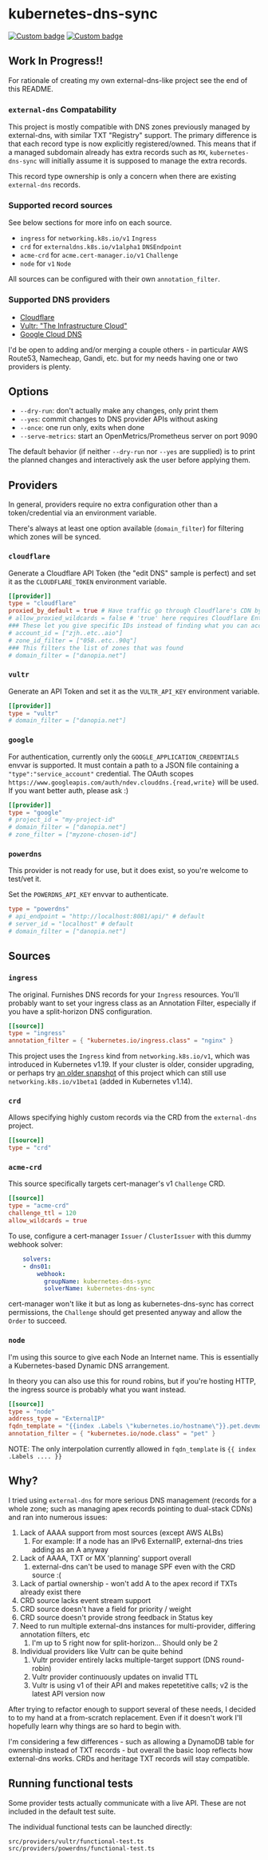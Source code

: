 # kubernetes-dns-sync

[![Custom badge](https://img.shields.io/endpoint?url=https%3A%2F%2Fdeno-visualizer.danopia.net%2Fshields%2Fdep-count%2Fgh%2Fcloudydeno%2Fkubernetes-dns-sync%2Fsrc%2Fcontroller%2Fmod.ts)][deno-vis]
[![Custom badge](https://img.shields.io/endpoint?url=https%3A%2F%2Fdeno-visualizer.danopia.net%2Fshields%2Fupdates%2Fgh%2Fcloudydeno%2Fkubernetes-dns-sync%2Fsrc%2Fcontroller%2Fmod.ts)][deno-vis]

[deno-vis]: https://deno-visualizer.danopia.net/dependencies-of/https/raw.githubusercontent.com/cloudydeno/kubernetes-dns-sync/main/src/controller/mod.ts?rankdir=LR

## Work In Progress!!

For rationale of creating my own external-dns-like project see the end of this README.

### `external-dns` Compatability

This project is mostly compatible with DNS zones previously managed by external-dns,
with similar TXT "Registry" support.
The primary difference is that each record type is now explicitly registered/owned.
This means that if a managed subdomain already has extra records such as `MX`,
`kubernetes-dns-sync` will initially assume it is supposed to manage the extra records.

This record type ownership is only a concern when there are existing `external-dns` records.

### Supported record sources

See below sections for more info on each source.

* `ingress` for `networking.k8s.io/v1` `Ingress`
* `crd` for `externaldns.k8s.io/v1alpha1` `DNSEndpoint`
* `acme-crd` for `acme.cert-manager.io/v1` `Challenge`
* `node` for `v1` `Node`

All sources can be configured with their own `annotation_filter`.

### Supported DNS providers

* [Cloudflare](https://www.cloudflare.com/dns/)
* [Vultr: "The Infrastructure Cloud"](https://www.vultr.com/)
* [Google Cloud DNS](https://cloud.google.com/dns)

I'd be open to adding and/or merging a couple others - in particular
AWS Route53,
Namecheap,
Gandi,
etc. but for my needs having one or two providers is plenty.

## Options

* `--dry-run`: don't actually make any changes, only print them
* `--yes`: commit changes to DNS provider APIs without asking
* `--once`: one run only, exits when done
* `--serve-metrics`: start an OpenMetrics/Prometheus server on port 9090

The default behavior
(if neither `--dry-run` nor `--yes` are supplied)
is to print the planned changes and
interactively ask the user before applying them.

## Providers

In general, providers require no extra configuration
other than a token/credential via an environment variable.

There's always at least one option available (`domain_filter`)
for filtering which zones will be synced.

### `cloudflare`
Generate a Cloudflare API Token (the "edit DNS" sample is perfect)
and set it as the `CLOUDFLARE_TOKEN` environment variable.

```toml
[[provider]]
type = "cloudflare"
proxied_by_default = true # Have traffic go through Cloudflare's CDN by default
# allow_proxied_wildcards = false # 'true' here requires Cloudflare Enterprise
### These let you give specific IDs instead of finding what you can access
# account_id = ["zjh..etc..aio"]
# zone_id_filter = ["058..etc..90q"]
### This filters the list of zones that was found
# domain_filter = ["danopia.net"]
```

### `vultr`
Generate an API Token
and set it as the `VULTR_API_KEY` environment variable.

```toml
[[provider]]
type = "vultr"
# domain_filter = ["danopia.net"]
```

### `google`
For authentication, currently only the `GOOGLE_APPLICATION_CREDENTIALS` envvar is supported.
It must contain a path to a JSON file containing a `"type":"service_account"` credential.
The OAuth scopes `https://www.googleapis.com/auth/ndev.clouddns.{read,write}` will be used.
If you want better auth, please ask :)

```toml
[[provider]]
type = "google"
# project_id = "my-project-id"
# domain_filter = ["danopia.net"]
# zone_filter = ["myzone-chosen-id"]
```

### `powerdns`
This provider is not ready for use, but it does exist, so you're welcome to test/vet it.

Set the `POWERDNS_API_KEY` envvar to authenticate.

```toml
type = "powerdns"
# api_endpoint = "http://localhost:8081/api/" # default
# server_id = "localhost" # default
# domain_filter = ["danopia.net"]
```

## Sources

### `ingress`

The original. Furnishes DNS records for your `Ingress` resources.
You'll probably want to set your ingress class as an Annotation Filter,
especially if you have a split-horizon DNS configuration.

```toml
[[source]]
type = "ingress"
annotation_filter = { "kubernetes.io/ingress.class" = "nginx" }
```

This project uses the `Ingress` kind from `networking.k8s.io/v1`,
which was introduced in Kubernetes v1.19.
If your cluster is older, consider upgrading,
or perhaps try [an older snapshot](https://github.com/cloudydeno/kubernetes-dns-sync/tree/6b7cff80007fac8189d97bbaaade808a81fd01c3) of this project
which can still use `networking.k8s.io/v1beta1` (added in Kubernetes v1.14).

### `crd`

Allows specifying highly custom records via the CRD from the `external-dns` project.

```toml
[[source]]
type = "crd"
```

### `acme-crd`

This source specifically targets cert-manager's v1 `Challenge` CRD.

```toml
[[source]]
type = "acme-crd"
challenge_ttl = 120
allow_wildcards = true
```

To use, configure a cert-manager `Issuer` / `ClusterIssuer` with this dummy webhook solver:

```yaml
    solvers:
    - dns01:
        webhook:
          groupName: kubernetes-dns-sync
          solverName: kubernetes-dns-sync
```

cert-manager won't like it but as long as kubernetes-dns-sync has correct permissions,
the `Challenge` should get presented anyway and allow the `Order` to succeed.

### `node`

I'm using this source to give each Node an Internet name.
This is essentially a Kubernetes-based Dynamic DNS arrangement.

In theory you can also use this for round robins,
but if you're hosting HTTP, the ingress source is probably what you want instead.

```toml
[[source]]
type = "node"
address_type = "ExternalIP"
fqdn_template = "{{index .Labels \"kubernetes.io/hostname\"}}.pet.devmode.cloud"
annotation_filter = { "kubernetes.io/node.class" = "pet" }
```

NOTE: The only interpolation currently allowed in `fqdn_template` is `{{ index .Labels .... }}`

## Why?

I tried using `external-dns` for more serious DNS management (records for a whole zone; such as managing apex records pointing to dual-stack CDNs) and ran into numerous issues:

1. Lack of AAAA support from most sources (except AWS ALBs)
    1. For example: If a node has an IPv6 ExternalIP, external-dns tries adding as an A anyway
1. Lack of AAAA, TXT or MX 'planning' support overall
    1. external-dns can't be used to manage SPF even with the CRD source :(
1. Lack of partial ownership - won't add A to the apex record if TXTs already exist there
1. CRD source lacks event stream support
1. CRD source doesn't have a field for priority / weight
1. CRD source doesn't provide strong feedback in Status key
1. Need to run multiple external-dns instances for multi-provider, differing annotation filters, etc
    1. I'm up to 5 right now for split-horizon... Should only be 2
1. Individual providers like Vultr can be quite behind
    1. Vultr provider entirely lacks multiple-target support (DNS round-robin)
    1. Vultr provider continuously updates on invalid TTL
    1. Vultr is using v1 of their API and makes repetetitive calls; v2 is the latest API version now

After trying to refactor enough to support several of these needs, I decided to to my hand at a from-scratch replacement. Even if it doesn't work I'll hopefully learn why things are so hard to begin with.

I'm considering a few differences - such as allowing a DynamoDB table for ownership instead of TXT records - but overall the basic loop reflects how external-dns works. CRDs and heritage TXT records will stay compatible.

## Running functional tests
Some provider tests actually communicate with a live API. These are not included in the default test suite.

The individual functional tests can be launched directly:

```
src/providers/vultr/functional-test.ts
src/providers/powerdns/functional-test.ts
```
